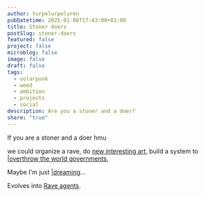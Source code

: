 ```yaml
---
author: turpelurpeluren
pubDatetime: 2025-01-06T17:43:00+01:00
title: Stoner doers
postSlug: stoner-doers
featured: false
project: false
microblog: false
image: false
draft: false
tags:
  - solarpunk
  - weed
  - ambition
  - projects
  - social
description: Are you a stoner and a doer?
share: "true"
---
```

If you are a stoner and a doer hmu

we could organize a rave,
do [new interesting art](/posts/art-collection),
build a system to [|overthrow the world governments](/posts/not-yet-written),

Maybe I'm just [|dreaming](/posts/not-yet-written)...

Evolves into [Rave agents](/posts/not-yet-written).